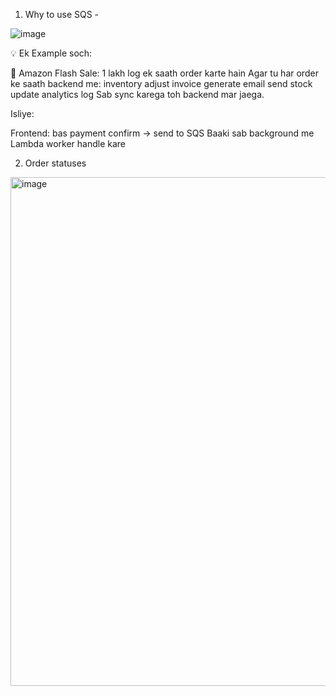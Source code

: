 1. Why to use SQS - 


![image](https://github.com/user-attachments/assets/07a7b686-bcde-47c0-9d4d-91377d1446e9)


💡 Ek Example soch:

🛒 Amazon Flash Sale:
1 lakh log ek saath order karte hain
Agar tu har order ke saath backend me:
inventory adjust
invoice generate
email send
stock update
analytics log
Sab sync karega toh backend mar jaega.

Isliye:

Frontend: bas payment confirm → send to SQS
Baaki sab background me Lambda worker handle kare


2. Order statuses

<img width="814" alt="image" src="https://github.com/user-attachments/assets/87dcce5a-8abf-414e-87ac-be8a0dcc46d5" />
